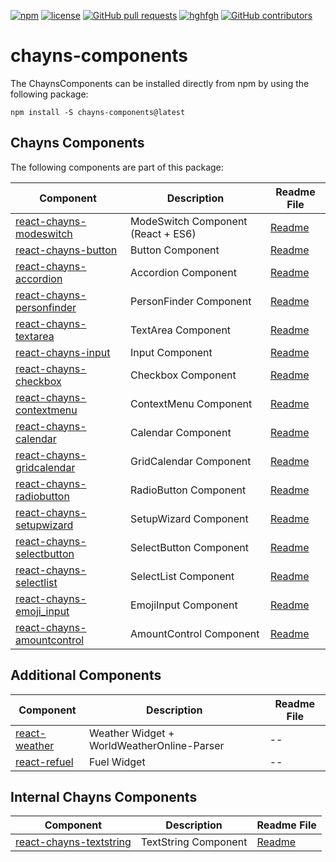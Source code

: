 [![npm](https://img.shields.io/npm/v/chayns-components.svg)](https://github.com/TobitSoftware/chayns-components/) 
[![license](https://img.shields.io/github/license/TobitSoftware/chayns-components.svg)](https://github.com/TobitSoftware/chayns-components/) 
[![GitHub pull requests](https://img.shields.io/github/issues-pr/TobitSoftware/chayns-components.svg)](https://github.com/TobitSoftware/chayns-components/) 
[![hghfgh](https://img.shields.io/github/issues-pr-closed-raw/TobitSoftware/chayns-components.svg)](https://github.com/TobitSoftware/chayns-components/)
[![GitHub contributors](https://img.shields.io/github/contributors/TobitSoftware/chayns-components.svg)](https://github.com/TobitSoftware/chayns-components/) 

# chayns-components

The ChaynsComponents can be installed directly from npm by using the following package:

    npm install -S chayns-components@latest


## Chayns Components
The following components are part of this package:

| Component   | Description                                                                                        | Readme File    |
|------------|-----------------------------------------------------------------------------------------------------|--------|
| [react-chayns-modeswitch](/src/react-chayns-modeswitch/) | ModeSwitch Component (React + ES6)                                                 | [Readme](/src/react-chayns-modeswitch/README.md) |
| [react-chayns-button](/src/react-chayns-button/) | Button Component                                                | [Readme](/src/react-chayns-button/README.md) |
| [react-chayns-accordion](/src/react-chayns-accordion/) | Accordion Component                                                 | [Readme](/src/react-chayns-accordion/README.md) |
| [react-chayns-personfinder](/src/react-chayns-personfinder/) | PersonFinder Component                                                 | [Readme](/src/react-chayns-personfinder/README.md) |
| [react-chayns-textarea](/src/react-chayns-textarea/) | TextArea Component                                                 | [Readme](/src/react-chayns-textarea/README.md) |
| [react-chayns-input](/src/react-chayns-input/) | Input Component                                                 | [Readme](/src/react-chayns-input/README.md) |
| [react-chayns-checkbox](/src/react-chayns-checkbox/) | Checkbox Component                                               | [Readme](/src/react-chayns-checkbox/README.md) |
| [react-chayns-contextmenu](/src/react-chayns-contextmenu/) | ContextMenu Component                                               | [Readme](/src/react-chayns-contextmenu/README.md) |
| [react-chayns-calendar](/src/react-chayns-calendar/) | Calendar Component                                               | [Readme](/src/react-chayns-calendar/README.md) |
| [react-chayns-gridcalendar](/src/react-chayns-gridcalendar/) | GridCalendar Component                                               | [Readme](/src/react-chayns-gridcalendar/README.md) |
| [react-chayns-radiobutton](/src/react-chayns-radiobutton/) | RadioButton Component                                               | [Readme](/src/react-chayns-radiobutton/README.md) |
| [react-chayns-setupwizard](/src/react-chayns-setupwizard/) | SetupWizard Component                                               | [Readme](/src/react-chayns-setupwizard/README.md) |
| [react-chayns-selectbutton](/src/react-chayns-selectbutton/) | SelectButton Component                                               | [Readme](/src/react-chayns-selectbutton/README.md) |
| [react-chayns-selectlist](/src/react-chayns-selectlist/) | SelectList Component                                               | [Readme](/src/react-chayns-selectlist/README.md) |
| [react-chayns-emoji_input](/src/react-chayns-emoji_input/) | EmojiInput Component                                               | [Readme](/src/react-chayns-emoji_input/README.md) |
| [react-chayns-amountcontrol](/src/react-chayns-amountcontrol/) | AmountControl Component                                               | [Readme](/src/react-chayns-amountcontrol/README.md) |

## Additional Components

| Component   | Description                                                                                        | Readme File    |
|------------|-----------------------------------------------------------------------------------------------------|--------|
| [react-weather](/src/react-weather/) | Weather Widget + WorldWeatherOnline-Parser                                                 | -- |
| [react-refuel](/src/react-refuel/) | Fuel Widget                                                 | -- |


## Internal Chayns Components
| Component   | Description                                                                                        | Readme File    |
|-------------|----------------------------------------------------------------------------------------------------|----------------|
| [react-chayns-textstring](/src/react-chayns-textstring/) | TextString Component                                                 | [Readme](/src/react-chayns-textstring/README.md) |
